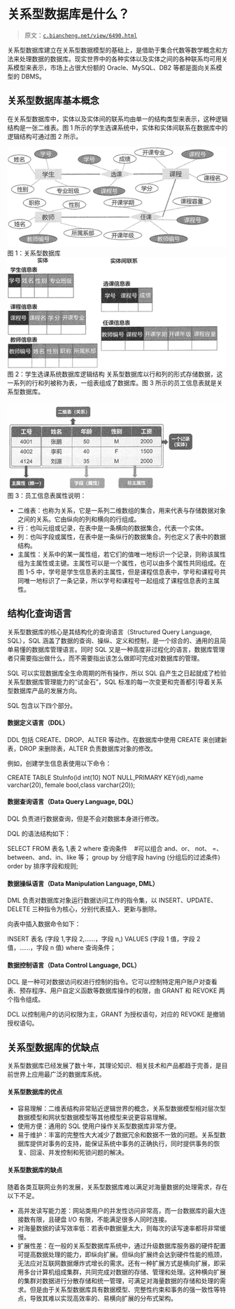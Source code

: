# 关系型数据库是什么？

> 原文：[`c.biancheng.net/view/6490.html`](http://c.biancheng.net/view/6490.html)

关系型数据库建立在关系型数据模型的基础上，是借助于集合代数等数学概念和方法来处理数据的数据库。现实世界中的各种实体以及实体之间的各种联系均可用关系模型来表示，市场上占很大份额的 Oracle、MySQL、DB2 等都是面向关系模型的 DBMS。

## 关系型数据库基本概念

在关系型数据库中，实体以及实体间的联系均由单一的结构类型来表示，这种逻辑结构是一张二维表。图 1 所示的学生选课系统中，实体和实体间联系在数据库中的逻辑结构可通过图 2 所示。

![](img/5f76ac3d0ac73c32d88edc44b9fc1478.png)图 1：关系型数据库
 ![](img/0debcff78a61a19d2f257896c424ce17.png)
图 2：学生选课系统数据库逻辑结构
关系型数据库以行和列的形式存储数据，这一系列的行和列被称为表，一组表组成了数据库。图 3 所示的员工信息表就是关系型数据库。

![](img/1fb3b53fd501bfe0d819117683c3dbd0.png)
图 3：员工信息表属性说明：

*   二维表：也称为关系，它是一系列二维数组的集合，用来代表与存储数据对象之间的关系。它由纵向的列和横向的行组成。
*   行：也叫元组或记录，在表中是一条横向的数据集合，代表一个实体。
*   列：也叫字段或属性，在表中是一条纵行的数据集合。列也定义了表中的数据结构。
*   主属性：关系中的某一属性组，若它们的值唯一地标识一个记录，则称该属性组为主属性或主键。主属性可以是一个属性，也可以由多个属性共同组成。在图 1-5 中，学号是学生信息表的主属性，但是课程信息表中，学号和课程号共同唯一地标识了一条记录，所以学号和课程号一起组成了课程信息表的主属性。

## 结构化查询语言

关系型数据库的核心是其结构化的查询语言（Structured Query Language, SQL），SQL 涵盖了数据的查询、操纵、定义和控制，是一个综合的、通用的且简单易懂的数据库管理语言。同时 SQL 又是一种高度非过程化的语言，数据库管理者只需要指出做什么，而不需要指出该怎么做即可完成对数据库的管理。

SQL 可以实现数据库全生命周期的所有操作，所以 SQL 自产生之日起就成了检验关系型数据库管理能力的“试金石”，SQL 标准的每一次变更和完善都引导着关系型数据库产品的发展方向。

SQL 包含以下四个部分。

#### 数据定义语言（DDL）

DDL 包括 CREATE、DROP、ALTER 等动作。在数据库中使用 CREATE 来创建新表，DROP 来删除表，ALTER 负责数据库对象的修改。

例如，创建学生信息表使用以下命令：

CREATE TABLE StuInfo(id int(10) NOT NULL,PRIMARY KEY(id),name varchar(20), female bool,class varchar(20));

#### 数据查询语言（Data Query Language, DQL）

DQL 负责进行数据查询，但是不会对数据本身进行修改。

DQL 的语法结构如下：

SELECT FROM 表名 1,表 2
where 查询条件    #可以组合 and、or、 not、 =、between、and、in、like 等；
group by 分组字段
having (分组后的过滤条件)
order by 排序字段和规则;

#### 数据操纵语言（Data Manipulation Language, DML）

DML 负责对数据库对象运行数据访问工作的指令集，以 INSERT、UPDATE、DELETE 三种指令为核心，分别代表插入、更新与删除。

向表中插入数据命令如下：

INSERT 表名 (字段 1,字段 2,......，字段 n,) VALUES (字段 1 值，字段 2 值，......，字段 n 值) where 查询条件；

#### 数据控制语言（Data Control Language, DCL）

DCL 是一种可对数据访问权进行控制的指令。它可以控制特定用户账户对查看表、预存程序、用户自定义函数等数据库操作的权限，由 GRANT 和 REVOKE 两个指令组成。

DCL 以控制用户的访问权限为主，GRANT 为授权语句，对应的 REVOKE 是撤销授权语句。

## 关系型数据库的优缺点

关系型数据库已经发展了数十年，其理论知识、相关技术和产品都趋于完善，是目前世界上应用最广泛的数据库系统。

#### 关系型数据库的优点

*   容易理解：二维表结构非常贴近逻辑世界的概念，关系型数据模型相对层次型数据模型和网状型数据模型等其他模型来说更容易理解。
*   使用方便：通用的 SQL 使用户操作关系型数据库非常方便。
*   易于维护：丰富的完整性大大减少了数据冗余和数据不一致的问题。关系型数据库提供对事务的支持，能保证系统中事务的正确执行，同时提供事务的恢复、回滚、并发控制和死锁问题的解决。

#### 关系型数据库的缺点

随着各类互联网业务的发展，关系型数据库难以满足对海量数据的处理需求，存在以下不足。

*   高并发读写能力差：网站类用户的并发性访问非常高，而一台数据库的最大连接数有限，且硬盘 I/O 有限，不能满足很多人同时连接。
*   对海量数据的读写效率低：若表中数据量太大，则每次的读写速率都将非常缓慢。
*   扩展性差：在一般的关系型数据库系统中，通过升级数据库服务器的硬件配置可提高数据处理的能力，即纵向扩展。但纵向扩展终会达到硬件性能的瓶颈，无法应对互联网数据爆炸式增长的需求。还有一种扩展方式是横向扩展，即采用多台计算机组成集群，共同完成对数据的存储、管理和处理。这种横向扩展的集群对数据进行分散存储和统一管理，可满足对海量数据的存储和处理的需求。但是由于关系型数据库具有数据模型、完整性约束和事务的强一致性等特点，导致其难以实现高效率的、易横向扩展的分布式架构。